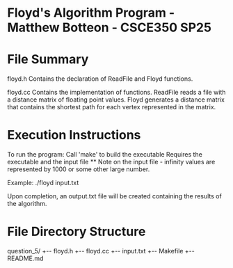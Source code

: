 # Floyd's Algorithm Program - Matthew Botteon - CSCE350 SP25

# File Summary
floyd.h
  Contains the declaration of ReadFile and Floyd functions.

floyd.cc
  Contains the implementation of functions. ReadFile reads a file with a distance matrix of floating point values. Floyd generates a distance matrix that contains the shortest path for each vertex represented in the matrix.

# Execution Instructions
To run the program:
  Call 'make' to build the executable
  Requires the executable and the input file
  ** Note on the input file - infinity values are represented by 1000 or some other large number.

   Example:
  ./floyd input.txt
  
Upon completion, an output.txt file will be created containing the results of the algorithm.

# File Directory Structure

question_5/
+-- floyd.h
+-- floyd.cc
+-- input.txt
+-- Makefile
+-- README.md
